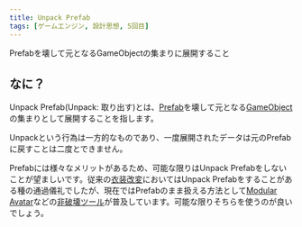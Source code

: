 ```yaml
---
title: Unpack Prefab
tags: [ゲームエンジン, 設計思想, 5回目]
---
```


Prefabを壊して元となるGameObjectの集まりに展開すること

## なに？

Unpack Prefab(Unpack: 取り出す)とは、[Prefab](/docs/索引/PQR/Prefab)を壊して元となる[GameObject](/docs/索引/GHI/GameObject)の集まりとして展開することを指します。

Unpackという行為は一方的なものであり、一度展開されたデータは元のPrefabに戻すことは二度とできません。

Prefabには様々なメリットがあるため、可能な限りはUnpack Prefabをしないことが望ましいです。従来の[衣装改変](/docs/索引/あ行/衣装改変)においてはUnpack Prefabをすることがある種の通過儀礼でしたが、現在ではPrefabのまま扱える方法として[Modular Avatar](/docs/索引/MNO/ModularAvatar)などの[非破壊ツール](/docs/索引/は行/破壊的-非破壊的)が普及しています。可能な限りそちらを使うのが良いでしょう。
